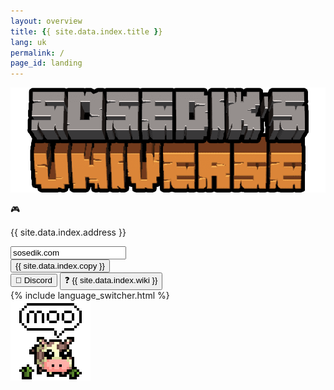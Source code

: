 ```yaml
---
layout: overview
title: {{ site.data.index.title }}
lang: uk
permalink: /
page_id: landing
---
```


<div class="server">
    <img src="/assets/server_logo.png" draggable="false" alt="Server Logo" class="server-logo">
    <div class="server-background center-column">
        <div class="ip center-column">
            <p class="ip-text">🎮</p>
            <p class="ip-text mc-gray">{{ site.data.index.address }}</p>
            <form class="ip-input"><input class="mc-white" type="text" id="server-ip" name="server-ip" value="sosedik.com"></form>
            <button id="ip-button" class="menu-button mc-white" onclick="copyIp();"><span id="ip-title" class="ip-title">{{ site.data.index.copy }}</span></button>
        </div>
        <div class="mc-buttons">
            <button id="discord-button" class="menu-button mc-white" onclick="window.open('{{ site.discord_invite }}', '_blank');">👾 Discord</button>
            <button id="wiki-button" class="menu-button mc-white" onclick="location.href='./wiki'" type="button">❓ {{ site.data.index.wiki }}</button>
        </div>
        {% include language_switcher.html %}
    </div>
    <img src="/assets/moople_logo.svg" draggable="false" alt="Moople Logo" class="moople-logo">
</div>
